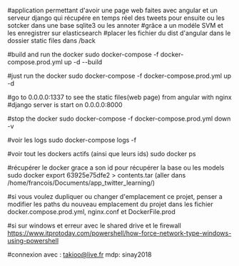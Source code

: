 #application permettant d'avoir une page web faites avec angular et un serveur django qui récupére en temps réel des tweets pour ensuite ou les sotcker dans une base sqlite3 ou les annoter
#grâce a un modéle SVM et les enregistrer sur elasticsearch
#placer les fichier du dist d'angular dans le dossier static files dans /back


#build and run the docker
sudo docker-compose -f docker-compose.prod.yml up -d --build

#just run the docker
sudo docker-compose -f docker-compose.prod.yml up -d

#go to 0.0.0.0:1337 to see the static files(web page) from angular with nginx
#django server is start on 0.0.0.0:8000

#stop the docker
sudo docker-compose -f docker-compose.prod.yml down -v

#voir les logs
sudo docker-compose logs -f

#voir tout les dockers actifs (ainsi que leurs ids)
sudo docker ps

#récupérer le docker grace a son id pour récupérer la base ou les models
sudo docker export 63925e75dfe2 > contents.tar
(aller dans /home/francois/Documents/app_twitter_learning/)

#si vous voulez dupliquer ou changer d'emplacement ce projet, penser a modifier
les paths du nouveau emplacement du projet dans les fichier docker.compose.prod.yml,
nginx.conf et DockerFile.prod

#si sur windows et erreur avec le shared drive et le firewall
https://www.itprotoday.com/powershell/how-force-network-type-windows-using-powershell

#connexion avec : takioo@live.fr mdp: sinay2018
